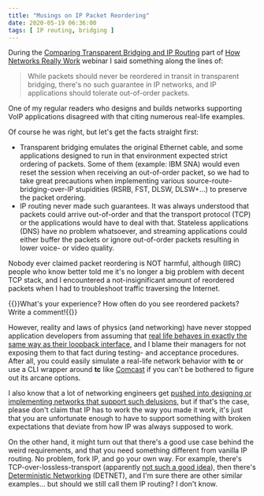 ```yaml
---
title: "Musings on IP Packet Reordering"
date: 2020-05-19 06:36:00
tags: [ IP routing, bridging ]
---
```

During the [Comparing Transparent Bridging and IP Routing](https://my.ipspace.net/bin/list?id=Net101#SWITCH) part of [How Networks Really Work](https://www.ipspace.net/How_Networks_Really_Work) webinar I said something along the lines of:

> While packets should never be reordered in transit in transparent bridging, there's no such guarantee in IP networks, and IP applications should tolerate out-of-order packets.

One of my regular readers who designs and builds networks supporting VoIP applications disagreed with that citing numerous real-life examples.

Of course he was right, but let's get the facts straight first:
<!--more-->
* Transparent bridging emulates the original Ethernet cable, and some applications designed to run in that environment expected strict ordering of packets. Some of them (example: IBM SNA) would even reset the session when receiving an out-of-order packet, so we had to take great precautions when implementing various source-route-bridging-over-IP stupidities (RSRB, FST, DLSW, DLSW+...) to preserve the packet ordering.
* IP routing never made such guarantees. It was always understood that packets could arrive out-of-order and that the transport protocol (TCP) or the applications would have to deal with that. Stateless applications (DNS) have no problem whatsoever, and streaming applications could either buffer the packets or ignore out-of-order packets resulting in lower voice- or video quality.

Nobody ever claimed packet reordering is NOT harmful, although (IIRC) people who know better told me it's no longer a big problem with decent TCP stack, and I encountered a not-insignificant amount of reordered packets when I had to troubleshoot traffic traversing the Internet. 

{{<note info>}}What's your experience? How often do you see reordered packets? Write a comment!{{</note>}}

However, reality and laws of physics (and networking) have never stopped application developers from assuming that [real life behaves in exactly the same way as their loopback interface](https://my.ipspace.net/bin/list?id=Net101#FALLACIES), and I blame their managers for not exposing them to that fact during testing- and acceptance procedures. After all, you could easily simulate a real-life network behavior with **tc** or use a CLI wrapper around **tc** like [Comcast](https://github.com/tylertreat/Comcast) if you can't be bothered to figure out its arcane options.

I also know that a lot of networking engineers get [pushed into designing or implementing networks that support such delusions](https://blog.ipspace.net/2013/04/this-is-what-makes-networking-so-complex.html), but if that's the case, please don't claim that IP has to work the way you made it work, it's just that you are unfortunate enough to have to support something with broken expectations that deviate from how IP was always supposed to work.

On the other hand, it might turn out that there's a good use case behind the weird requirements, and that you need something different from vanilla IP routing. No problem, fork IP, and go your own way. For example, there's TCP-over-lossless-transport (apparently [not such a good idea](https://blogs.cisco.com/datacenter/the-napkin-dialogues-lossless-iscsi)), then there's [Deterministic Networking](https://datatracker.ietf.org/wg/detnet/about/) (DETNET), and I'm sure there are other similar examples... but should we still call them IP routing? I don't know.